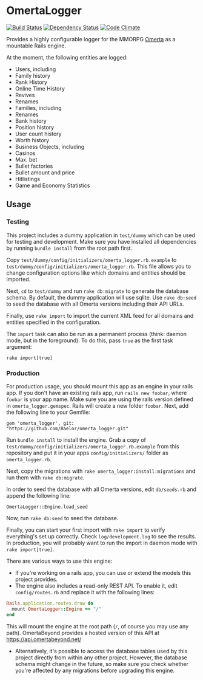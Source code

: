 # OmertaLogger
[![Build Status](https://travis-ci.org/Baelor/omerta_logger.svg?branch=master)](https://travis-ci.org/Baelor/omerta_logger)
[![Dependency Status](https://gemnasium.com/Baelor/omerta_logger.svg)](https://gemnasium.com/Baelor/omerta_logger)
[![Code Climate](https://codeclimate.com/github/Baelor/omerta_logger/badges/gpa.svg)](https://codeclimate.com/github/Baelor/omerta_logger)

Provides a highly configurable logger for the MMORPG [Omerta](http://barafranca.com) as a mountable Rails engine.


At the moment, the following entities are logged:

 * Users, including
  * Family history
  * Rank History
  * Online Time History
  * Revives
  * Renames
 * Families, including
  * Renames
  * Bank history
  * Position history
  * User count history
  * Worth history
 * Business Objects, including
  * Casinos
   * Max. bet
  * Bullet factories
   * Bullet amount and price
 * Hitlistings
 * Game and Economy Statistics



## Usage

### Testing
This project includes a dummy application in `test/dummy` which can be used for testing and development.
Make sure you have installed all dependencies by running `bundle install` from the root path first.

Copy `test/dummy/config/initializers/omerta_logger.rb.example` to `test/dummy/config/initializers/omerta_logger.rb`.
This file allows you to change configuration options like which domains and entities should be imported.

Next, `cd` to `test/dummy` and run `rake db:migrate` to generate the database schema. By default, the dummy application
will use sqlite. Use `rake db:seed` to seed the database with all Omerta versions including their API URLs.

Finally, use `rake import` to import the current XML feed for all domains and entities specified in the configuration.

The `import` task can also be run as a permanent process (think: daemon mode, but in the foreground). To do this, pass `true` as the first task argument:

`rake import[true]`

### Production
For production usage, you should mount this app as an engine in your rails app. If you don't have an existing rails app, run `rails new foobar`, where `foobar` is your app name. Make sure you are using the rails version defined in `omerta_logger.gemspec`. Rails will create a new folder `foobar`. Next, add the following line to your Gemfile:

`gem 'omerta_logger', git: "https://github.com/Baelor/omerta_logger.git"`

Run `bundle install` to install the engine. Grab a copy of `test/dummy/config/initializers/omerta_logger.rb.example`
from this repository and put it in your apps `config/initializers/` folder as `omerta_logger.rb`.

Next, copy the migrations with `rake omerta_logger:install:migrations` and run them with `rake db:migrate`.

In order to seed the database with all Omerta versions, edit `db/seeds.rb` and append the following line:

`OmertaLogger::Engine.load_seed`

Now, run `rake db:seed` to seed the database.

Finally, you can start your first import with `rake import` to verify everything's set up correctly. Check `log/development.log` to see the results. In production, you will probably want to run the import in daemon mode with `rake import[true]`.

There are various ways to use this engine:
 * If you're working on a rails app, you can use or extend the models this project provides.
 * The engine also includes a read-only REST API. To enable it, edit `config/routes.rb` and replace it with the following lines:
```ruby
Rails.application.routes.draw do
  mount OmertaLogger::Engine => "/"
end
```
  This will mount the engine at the root path (`/`, of course you may use any path).
  OmertaBeyond provides a hosted version of this API at https://api.omertabeyond.net/
 * Alternatively, it's possible to access the database tables used by this project directly from within any other project. However, the database schema might change in the future, so make sure you check whether you're affected by any migrations before upgrading this engine.
